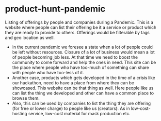 # product-hunt-pandemic
Listing of offerings by people and companies during a Pandemic. This is a website where people can list their offering be it a service or product which they are ready to provide to others. Offerings would be filterable by tags and geo location as well.

* In the current pandemic we foresee a state when a lot of people could be left without resources. Closure of a lot of business would mean a lot of people becoming job less. At that time we need to boost the community to come forward and help the ones in need.  This site can be the place where people who have too-much of something can share with people who have too-less of it.
* Another case, products which gets developed in the time of a crisis like our hackathon, need to have a place from where they can be showcased. This website can be that thing as well. Here people like us can list the thing we developed and other can have a common place to browse them.
* Also, this can be used by companies to list the thing they are offering (for free or lower charge) to people like us (creators). As in low-cost-hosting service, low-cost material for mask production etc.
